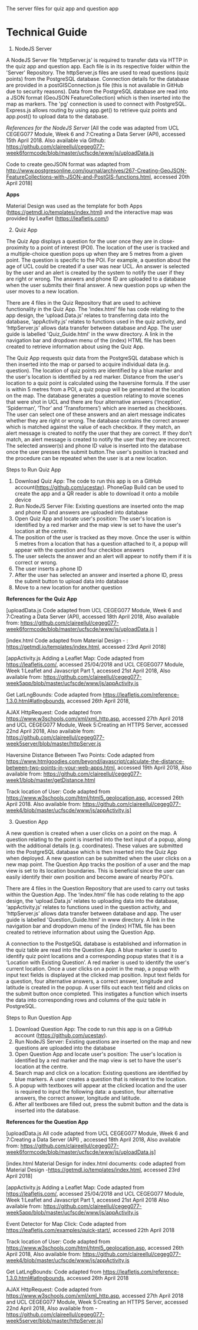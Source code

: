 
The server files for quiz app and question app 

# Technical Guide

1. NodeJS Server

A NodeJS Server file 'httpServer.js' is required to transfer data via HTTP in the quiz app and question app. Each file is in its respective folder within the 'Server' Repository. The httpServer.js files are used to read questions (quiz points) from the PostgreSQL database. Connection details for the database are provided in a postGISConnection.js file (this is not available in GitHub due to security reasons). Data from the PostgreSQL database are read into a JSON format (GeoJSON FeatureCollection) which is then inserted into the map as markers. The 'pg' connection is used to connect with PostgreSQL. Express.js allows routing by using app.get() to retrieve quiz points and app.post() to upload data to the database. 

*References for the NodeJS Server*
[All the code was adapted from UCL CEGEG077 Module, Week 6 and 7:Creating a Data Server (API), accessed 15th April 2018. Also available via Github: https://github.com/claireellul/cegeg077-week6formcode/blob/master/ucfscde/www/js/uploadData.js

Code to create geoJSON format was adapted from http://www.postgresonline.com/journal/archives/267-Creating-GeoJSON-FeatureCollections-with-JSON-and-PostGIS-functions.html, accessed 20th April 2018]

**Apps**

Material Design was used as the template for both Apps (https://getmdl.io/templates/index.html) and the interactive map was provided by Leaflet (https://leafletjs.com/)

2. Quiz App

The Quiz App displays a question for the user once they are in close-proximity to a point of interest (POI). The location of the user is tracked and a multiple-choice question pops up when they are 5 metres from a given point. The question is specific to the POI. For example, a question about the age of UCL could be created if a user was near UCL. An answer is selected by the user and an alert is created by the system to notify the user if they are right or wrong. The answers and phone ID are uploaded to a database when the user submits their final answer. A new question pops up when the user moves to a new location.

There are 4 files in the Quiz Repository that are used to achieve functionality in the Quiz App. The ‘index.html’ file has code relating to the app design, the ‘upload.Data.js’ relates to transferring data into the database, ‘appActivity.js’ relates to functions used in the quiz activity, and ‘httpServer.js’ allows data transfer between database and App. The user guide is labelled 'Quiz_Guide.html' in the www directory. A link in the navigation bar and dropdown menu of the (index) HTML file has been created to retrieve information about using the Quiz App. 

The Quiz App requests quiz data from the PostgreSQL database which is then inserted into the map or parsed to acquire individual data (e.g. question). The location of quiz points are identified by a blue marker and the user's location is identified by a red marker. Distance from the user's location to a quiz point is calculated using the haversine formula. If the user is within 5 metres from a POI, a quiz popup will be generated at the location on the map. The database generates a question relating to movie scenes that were shot in UCL  and there are four alternative answers (‘Inception’, ‘Spiderman’, ‘Thor’ and ‘Transformers’) which are inserted as checkboxes. The user can select one of these answers and an alert message indicates whether they are right or wrong. The database contains the correct answer which is matched against the value of each checkbox. If they match, an alert message is created to notify the user that they are correct. If they don’t match, an alert message is created to notify the user that they are incorrect. The selected answer(s) and phone ID value is inserted into the database once the user presses the submit button.The user's position is tracked and the procedure can be repeated when the user is at a new location. 

Steps to Run Quiz App
1. Download Quiz App: The code to run this app is on a GitHub account(https://github.com/ucestav). PhoneGap Build can be used to create the app and a QR reader is able to download it onto a mobile device
2. Run NodeJS Server File: Existing questions are inserted onto the map and phone ID and answers are uploaded into database 
3. Open Quiz App and locate user's position: The user's location is identified by a red marker and the map view is set to have the    user's location at the centre. 
4. The position of the user is tracked as they move. Once the user is within 5 metres from a location that has a question attached to it, a popup will appear with the question and four checkbox answers
5. The user selects the answer and an alert will appear to notify them if it is correct or wrong. 
6. The user inserts a phone ID
7. After the user has selected an answer and inserted a phone ID, press the submit button to upload data into database 
8. Move to a new location for another question </li>

**References for the Quiz App**

[uploadData.js Code adapted from UCL CEGEG077 Module, Week 6 and 7:Creating a Data Server (API), accessed 18th April 2018,
Also available from: https://github.com/claireellul/cegeg077-week6formcode/blob/master/ucfscde/www/js/uploadData.js
]

[index.html Code adapted from Material Design - : https://getmdl.io/templates/index.html, accessed 23rd April 2018]

[appActivity.js Adding a Leaflet Map: Code adapted from https://leafletjs.com/, accessed 25/04/2018 and UCL CEGEG077 Module, Week 1:Leaflet and Javascript Part 1, accessed 21st April 2018,
Also available from: https://github.com/claireellul/cegeg077-week5app/blob/master/ucfscde/www/js/appActivity.js

Get LatLngBounds: Code adapted from https://leafletjs.com/reference-1.3.0.html#latlngbounds, accessed 26th April 2018,

AJAX HttpRequest: Code adapted from https://www.w3schools.com/xml/xml_http.asp, accessed 27th April 2018 and UCL CEGEG077 Module, Week 5:Creating an HTTPS Server, accessed 22nd April 2018,
Also available from: https://github.com/claireellul/cegeg077-week5server/blob/master/httpServer.js

Haversine Distance Between Two Points: Code adapted from https://www.htmlgoodies.com/beyond/javascript/calculate-the-distance-between-two-points-in-your-web-apps.html, accessed 19th April 2018,
Also available from: https://github.com/claireellul/cegeg077-week1/blob/master/getDistance.html

Track location of User: Code adapted from https://www.w3schools.com/html/html5_geolocation.asp, accessed 26th April 2018. 
Also available from: https://github.com/claireellul/cegeg077-week4/blob/master/ucfscde/www/js/appActivity.js]


3. Question App

A new question is created when a user clicks on a point on the map. A question relating to the point is inserted into the text input of a popup, along with the additional details (e.g. coordinates). These values are submitted into the PostgreSQL database which is then inserted into the Quiz App when deployed. A new question can be submitted when the user clicks on a new map point. The Question App tracks the position of a user and the map view is set to its location boundaries. This is beneficial since the user can easily identify their own position and become aware of nearby POI's.

There are 4 files in the Question Repository that are used to carry out tasks within the Question App. The ‘index.html’ file has code relating to the app design, the ‘upload.Data.js’ relates to uploading data into the database, ‘appActivity.js’ relates to functions used in the question activity, and ‘httpServer.js’ allows data transfer between database and app. The user guide is labelled 'Question_Guide.html' in www directory. A link in the navigation bar and dropdown menu of the (index) HTML file has been created to retrieve information about using the Question App.

A connection to the PostgeSQL database is established and information in the quiz table are read into the Question App. A blue marker is used to identify quiz point locations and a corresponding popup states that it is a ‘Location with Existing Question’. A red marker is used to identify the user's current location. Once a user clicks on a point in the map, a popup with input text fields is displayed at the clicked map position. Input text fields for a question, four alternative answers, a correct answer, longitude and latitude is created in the popup. A user fills out each text field and clicks on the submit button once completed. This instigates a function which inserts the data into corresponding rows and columns of the quiz table in PostgreSQL. 

Steps to Run Question App
1. Download Question App: The code to run this app is on a GitHub account (https://github.com/ucestav).
2. Run NodeJS Server: Existing questions are inserted on the map and new questions are uploaded into the database 
3. Open Question App and locate user's position: The user's location is identified by a red marker and the map view is set to have the user's location at the centre. 
4. Search map and click on a location: Existing questions are identified by blue markers. A user creates a question that is relevant to the location.
5. A popup with textboxes will appear at the clicked location and the user is required to input the following data: a question, four alternative answers, the correct answer, longitude and latitude.
6. After all textboxes are filled out, press the submit button and the data is inserted into the database.


**References for the Question App**

[uploadData.js All code adapted from UCL CEGEG077 Module, Week 6 and 7:Creating a Data Server (API) , accessed 18th April 2018,
Also available from: https://github.com/claireellul/cegeg077-week6formcode/blob/master/ucfscde/www/js/uploadData.js]

[index.html Material Design for index.html documents: code adapted from Material Design -https://getmdl.io/templates/index.html, accessed 23rd April 2018]

[appActivity.js  Adding a Leaflet Map: Code adapted from https://leafletjs.com/, accessed 25/04/2018 and UCL CEGEG077 Module, Week 1:Leaflet and Javascript Part 1, accessed 21st April 2018
Also available from: https://github.com/claireellul/cegeg077-week5app/blob/master/ucfscde/www/js/appActivity.js

Event Detector for Map Click: Code adapted from https://leafletjs.com/examples/quick-start/, accessed 22th April 2018

Track location of User: Code adapted from https://www.w3schools.com/html/html5_geolocation.asp, accessed 26th April 2018,
Also available from: https://github.com/claireellul/cegeg077-week4/blob/master/ucfscde/www/js/appActivity.js

Get LatLngBounds: Code adapted from https://leafletjs.com/reference-1.3.0.html#latlngbounds, accessed 26th April 2018

AJAX HttpRequest: Code adapted from https://www.w3schools.com/xml/xml_http.asp, accessed 27th April 2018 and UCL CEGEG077 Module, Week 5:Creating an HTTPS Server, accessed 22nd April 2018,
Also available from -https://github.com/claireellul/cegeg077-week5server/blob/master/httpServer.js]
